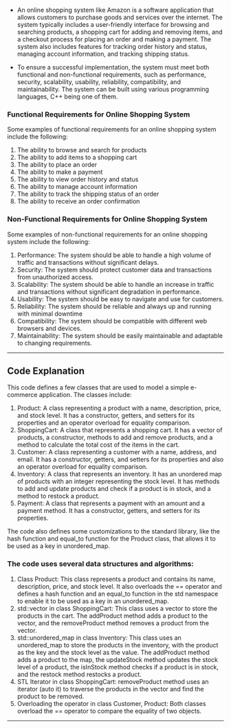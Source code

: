 - An online shopping system like Amazon is a software application that allows customers to purchase goods and services over the internet. The system typically includes a user-friendly interface for browsing and searching products, a shopping cart for adding and removing items, and a checkout process for placing an order and making a payment. The system also includes features for tracking order history and status, managing account information, and tracking shipping status. 

- To ensure a successful implementation, the system must meet both functional and non-functional requirements, such as performance, security, scalability, usability, reliability, compatibility, and maintainability. The system can be built using various programming languages, C++ being one of them.

### Functional Requirements for Online Shopping System

Some examples of functional requirements for an online shopping system include the following:

1.  The ability to browse and search for products
2.  The ability to add items to a shopping cart
3.  The ability to place an order
4.  The ability to make a payment
5.  The ability to view order history and status
6.  The ability to manage account information
7.  The ability to track the shipping status of an order
8.  The ability to receive an order confirmation

### Non-Functional Requirements for Online Shopping System

Some examples of non-functional requirements for an online shopping system include the following:

1.  Performance: The system should be able to handle a high volume of traffic and transactions without significant delays.
2.  Security: The system should protect customer data and transactions from unauthorized access.
3.  Scalability: The system should be able to handle an increase in traffic and transactions without significant degradation in performance.
4.  Usability: The system should be easy to navigate and use for customers.
5.  Reliability: The system should be reliable and always up and running with minimal downtime
6.  Compatibility: The system should be compatible with different web browsers and devices.
7.  Maintainability: The system should be easily maintainable and adaptable to changing requirements.

---

Code Explanation
----------------

This code defines a few classes that are used to model a simple e-commerce application. The classes include:

1.  Product: A class representing a product with a name, description, price, and stock level. It has a constructor, getters, and setters for its properties and an operator overload for equality comparison.
2.  ShoppingCart: A class that represents a shopping cart. It has a vector of products, a constructor, methods to add and remove products, and a method to calculate the total cost of the items in the cart.
3.  Customer: A class representing a customer with a name, address, and email. It has a constructor, getters, and setters for its properties and also an operator overload for equality comparison.
4.  Inventory: A class that represents an inventory. It has an unordered map of products with an integer representing the stock level. It has methods to add and update products and check if a product is in stock, and a method to restock a product.
5.  Payment: A class that represents a payment with an amount and a payment method. It has a constructor, getters, and setters for its properties.

The code also defines some customizations to the standard library, like the hash function and equal_to function for the Product class, that allows it to be used as a key in unordered_map.

### The code uses several data structures and algorithms:

1.  Class Product: This class represents a product and contains its name, description, price, and stock level. It also overloads the == operator and defines a hash function and an equal_to function in the std namespace to enable it to be used as a key in an unordered_map.
2.  std::vector in class ShoppingCart: This class uses a vector to store the products in the cart. The addProduct method adds a product to the vector, and the removeProduct method removes a product from the vector.
3.  std::unordered_map in class Inventory: This class uses an unordered_map to store the products in the inventory, with the product as the key and the stock level as the value. The addProduct method adds a product to the map, the updateStock method updates the stock level of a product, the isInStock method checks if a product is in stock, and the restock method restocks a product.
4.  STL Iterator in class ShoppingCart: removeProduct method uses an iterator (auto it) to traverse the products in the vector and find the product to be removed.
5.  Overloading the operator in class Customer, Product: Both classes overload the == operator to compare the equality of two objects.

---



